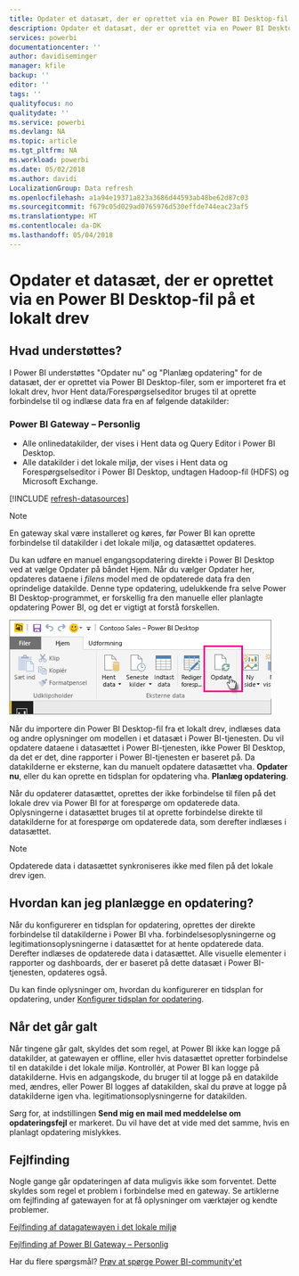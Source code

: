 ```yaml
---
title: Opdater et datasæt, der er oprettet via en Power BI Desktop-fil – lokalt
description: Opdater et datasæt, der er oprettet via en Power BI Desktop-fil på et lokalt drev
services: powerbi
documentationcenter: ''
author: davidiseminger
manager: kfile
backup: ''
editor: ''
tags: ''
qualityfocus: no
qualitydate: ''
ms.service: powerbi
ms.devlang: NA
ms.topic: article
ms.tgt_pltfrm: NA
ms.workload: powerbi
ms.date: 05/02/2018
ms.author: davidi
LocalizationGroup: Data refresh
ms.openlocfilehash: a1a94e19371a823a3686d44593ab48be62d87c03
ms.sourcegitcommit: f679c05d029ad0765976d530effde744eac23af5
ms.translationtype: HT
ms.contentlocale: da-DK
ms.lasthandoff: 05/04/2018
---
```

# <a name="refresh-a-dataset-created-from-a-power-bi-desktop-file-on-a-local-drive"></a>Opdater et datasæt, der er oprettet via en Power BI Desktop-fil på et lokalt drev
## <a name="whats-supported"></a>Hvad understøttes?
I Power BI understøttes "Opdater nu" og "Planlæg opdatering" for de datasæt, der er oprettet via Power BI Desktop-filer, som er importeret fra et lokalt drev, hvor Hent data/Forespørgselseditor bruges til at oprette forbindelse til og indlæse data fra en af følgende datakilder:

### <a name="power-bi-gateway---personal"></a>Power BI Gateway – Personlig
* Alle onlinedatakilder, der vises i Hent data og Query Editor i Power BI Desktop.
* Alle datakilder i det lokale miljø, der vises i Hent data og Forespørgselseditor i Power BI Desktop, undtagen Hadoop-fil (HDFS) og Microsoft Exchange.

<!-- Refresh Data sources-->
[!INCLUDE [refresh-datasources](./includes/refresh-datasources.md)]

> [!NOTE]
> En gateway skal være installeret og køres, før Power BI kan oprette forbindelse til datakilder i det lokale miljø, og datasættet opdateres.
> 
> 

Du kan udføre en manuel engangsopdatering direkte i Power BI Desktop ved at vælge Opdater på båndet Hjem. Når du vælger Opdater her, opdateres dataene i *filens* model med de opdaterede data fra den oprindelige datakilde. Denne type opdatering, udelukkende fra selve Power BI Desktop-programmet, er forskellig fra den manuelle eller planlagte opdatering Power BI, og det er vigtigt at forstå forskellen.

![](media/refresh-desktop-file-local-drive/pbix-refresh.png)

Når du importere din Power BI Desktop-fil fra et lokalt drev, indlæses data og andre oplysninger om modellen i et datasæt i Power BI-tjenesten. Du vil opdatere dataene i datasættet i Power BI-tjenesten, ikke Power BI Desktop, da det er det, dine rapporter i Power BI-tjenesten er baseret på. Da datakilderne er eksterne, kan du manuelt opdatere datasættet vha. **Opdater nu**, eller du kan oprette en tidsplan for opdatering vha. **Planlæg opdatering**.

Når du opdaterer datasættet, oprettes der ikke forbindelse til filen på det lokale drev via Power BI for at forespørge om opdaterede data. Oplysningerne i datasættet bruges til at oprette forbindelse direkte til datakilderne for at forespørge om opdaterede data, som derefter indlæses i datasættet.

> [!NOTE]
> Opdaterede data i datasættet synkroniseres ikke med filen på det lokale drev igen.
> 
> 

## <a name="how-do-i-schedule-refresh"></a>Hvordan kan jeg planlægge en opdatering?
Når du konfigurerer en tidsplan for opdatering, oprettes der direkte forbindelse til datakilderne i Power BI vha. forbindelsesoplysningerne og legitimationsoplysningerne i datasættet for at hente opdaterede data. Derefter indlæses de opdaterede data i datasættet. Alle visuelle elementer i rapporter og dashboards, der er baseret på dette datasæt i Power BI-tjenesten, opdateres også.

Du kan finde oplysninger om, hvordan du konfigurerer en tidsplan for opdatering, under [Konfigurer tidsplan for opdatering](refresh-scheduled-refresh.md).

## <a name="when-things-go-wrong"></a>Når det går galt
Når tingene går galt, skyldes det som regel, at Power BI ikke kan logge på datakilder, at gatewayen er offline, eller hvis datasættet opretter forbindelse til en datakilde i det lokale miljø. Kontrollér, at Power BI kan logge på datakilderne. Hvis en adgangskode, du bruger til at logge på en datakilde med, ændres, eller Power BI logges af datakilden, skal du prøve at logge på datakilderne igen vha. legitimationsoplysningerne for datakilden.

Sørg for, at indstillingen **Send mig en mail med meddelelse om opdateringsfejl** er markeret. Du vil have det at vide med det samme, hvis en planlagt opdatering mislykkes.

## <a name="troubleshooting"></a>Fejlfinding
Nogle gange går opdateringen af data muligvis ikke som forventet. Dette skyldes som regel et problem i forbindelse med en gateway. Se artiklerne om fejlfinding af gatewayen for at få oplysninger om værktøjer og kendte problemer.

[Fejlfinding af datagatewayen i det lokale miljø](service-gateway-onprem-tshoot.md)

[Fejlfinding af Power BI Gateway – Personlig](service-admin-troubleshooting-power-bi-personal-gateway.md)

Har du flere spørgsmål? [Prøv at spørge Power BI-community'et](http://community.powerbi.com/)

